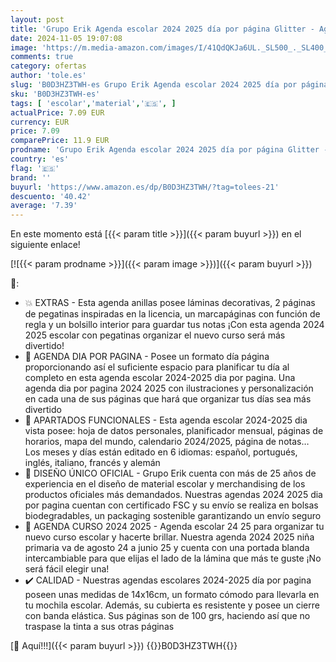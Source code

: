 ```yaml
---
layout: post
title: 'Grupo Erik Agenda escolar 2024 2025 día por página Glitter - Agenda 2024 2025 dia por página ilustraciones - Agenda escolar 2024-2025 niña | Vuelta al cole Material escolar y papeleria'
date: 2024-11-05 19:07:08
image: 'https://m.media-amazon.com/images/I/41QdQKJa6UL._SL500_._SL400_.jpg'
comments: true
category: ofertas
author: 'tole.es'
slug: 'B0D3HZ3TWH-es Grupo Erik Agenda escolar 2024 2025 día por página Glitter...'
sku: 'B0D3HZ3TWH-es'
tags: [ 'escolar','material','🇪🇸', ]
actualPrice: 7.09 EUR
currency: EUR
price: 7.09
comparePrice: 11.9 EUR
prodname: 'Grupo Erik Agenda escolar 2024 2025 día por página Glitter - Agenda 2024 2025 dia por página ilustraciones - Agenda escolar 2024-2025 niña | Vuelta al cole Material escolar y papeleria'
country: 'es'
flag: '🇪🇸'
brand: ''
buyurl: 'https://www.amazon.es/dp/B0D3HZ3TWH/?tag=tolees-21'
descuento: '40.42'
average: '7.39'
---
```


En este momento está [{{< param title >}}]({{< param buyurl >}}) en el siguiente enlace!

[![{{< param prodname >}}]({{< param image >}})]({{< param buyurl >}})

🔎:

- 💥 EXTRAS - Esta agenda anillas posee láminas decorativas, 2 páginas de pegatinas inspiradas en la licencia, un marcapáginas con función de regla y un bolsillo interior para guardar tus notas ¡Con esta agenda 2024 2025 escolar con pegatinas organizar el nuevo curso será más divertido!
- 🌟 AGENDA DIA POR PAGINA - Posee un formato día página proporcionando así el suficiente espacio para planificar tu día al completo en esta agenda escolar 2024-2025 dia por pagina. Una agenda dia por pagina 2024 2025 con ilustraciones y personalización en cada una de sus páginas que hará que organizar tus días sea más divertido
- 🌟 APARTADOS FUNCIONALES - Esta agenda escolar 2024-2025 dia vista posee: hoja de datos personales, planificador mensual, páginas de horarios, mapa del mundo, calendario 2024/2025, página de notas… Los meses y días están editado en 6 idiomas: español, portugués, inglés, italiano, francés y alemán
- 💙 DISEÑO ÚNICO OFICIAL - Grupo Erik cuenta con más de 25 años de experiencia en el diseño de material escolar y merchandising de los productos oficiales más demandados. Nuestras agendas 2024 2025 dia por pagina cuentan con certificado FSC y su envío se realiza en bolsas biodegradables, un packaging sostenible garantizando un envío seguro
- 🌟 AGENDA CURSO 2024 2025 - Agenda escolar 24 25 para organizar tu nuevo curso escolar y hacerte brillar. Nuestra agenda 2024 2025 niña primaria va de agosto 24 a junio 25 y cuenta con una portada blanda intercambiable para que elijas el lado de la lámina que más te guste ¡No será fácil elegir una!
- ✔️ CALIDAD - Nuestras agendas escolares 2024-2025 día por pagina poseen unas medidas de 14x16cm, un formato cómodo para llevarla en tu mochila escolar. Además, su cubierta es resistente y posee un cierre con banda elástica. Sus páginas son de 100 grs, haciendo así que no traspase la tinta a sus otras páginas

[🛒 Aquí!!!]({{< param buyurl >}})
{{<world>}}B0D3HZ3TWH{{</world>}}
